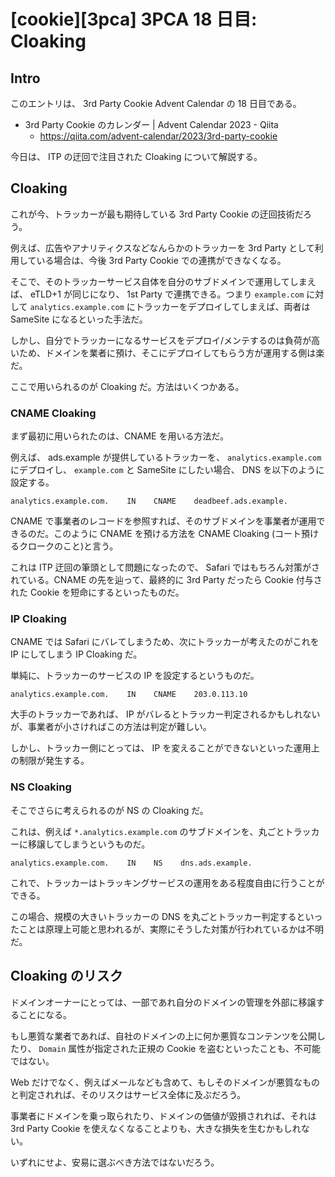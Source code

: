 # [cookie][3pca] 3PCA 18 日目: Cloaking

## Intro

このエントリは、 3rd Party Cookie Advent Calendar の 18 日目である。

- 3rd Party Cookie のカレンダー | Advent Calendar 2023 - Qiita
  - https://qiita.com/advent-calendar/2023/3rd-party-cookie

今日は、 ITP の迂回で注目された Cloaking について解説する。


## Cloaking

これが今、トラッカーが最も期待している 3rd Party Cookie の迂回技術だろう。

例えば、広告やアナリティクスなどなんらかのトラッカーを 3rd Party として利用している場合は、今後 3rd Party Cookie での連携ができなくなる。

そこで、そのトラッカーサービス自体を自分のサブドメインで運用してしまえば、 eTLD+1 が同じになり、 1st Party で連携できる。つまり `example.com` に対して `analytics.example.com` にトラッカーをデプロイしてしまえば、両者は SameSite になるといった手法だ。

しかし、自分でトラッカーになるサービスをデプロイ/メンテするのは負荷が高いため、ドメインを業者に預け、そこにデプロイしてもらう方が運用する側は楽だ。

ここで用いられるのが Cloaking だ。方法はいくつかある。


### CNAME Cloaking

まず最初に用いられたのは、CNAME を用いる方法だ。

例えば、 ads.example が提供しているトラッカーを、 `analytics.example.com` にデプロイし、 `example.com` と SameSite にしたい場合、 DNS を以下のように設定する。

```
analytics.example.com.    IN    CNAME    deadbeef.ads.example.
```

CNAME で事業者のレコードを参照すれば、そのサブドメインを事業者が運用できるのだ。このように CNAME を預ける方法を CNAME Cloaking (コート預けるクロークのこと)と言う。

これは ITP 迂回の筆頭として問題になったので、 Safari ではもちろん対策がされている。CNAME の先を辿って、最終的に 3rd Party だったら Cookie 付与された Cookie を短命にするといったものだ。


### IP Cloaking

CNAME では Safari にバレてしまうため、次にトラッカーが考えたのがこれを IP にしてしまう IP Cloaking だ。

単純に、トラッカーのサービスの IP を設定するというものだ。

```
analytics.example.com.    IN    CNAME    203.0.113.10
```

大手のトラッカーであれば、 IP がバレるとトラッカー判定されるかもしれないが、事業者が小さければこの方法は判定が難しい。

しかし、トラッカー側にとっては、 IP を変えることができないといった運用上の制限が発生する。


### NS Cloaking

そこでさらに考えられるのが NS の Cloaking だ。

これは、例えば `*.analytics.example.com` のサブドメインを、丸ごとトラッカーに移譲してしまうというものだ。

```
analytics.example.com.    IN    NS    dns.ads.example.
```

これで、トラッカーはトラッキングサービスの運用をある程度自由に行うことができる。

この場合、規模の大きいトラッカーの DNS を丸ごとトラッカー判定するといったことは原理上可能と思われるが、実際にそうした対策が行われているかは不明だ。


## Cloaking のリスク

ドメインオーナーにとっては、一部であれ自分のドメインの管理を外部に移譲することになる。

もし悪質な業者であれば、自社のドメインの上に何か悪質なコンテンツを公開したり、 `Domain` 属性が指定された正規の Cookie を盗むといったことも、不可能ではない。

Web だけでなく、例えばメールなども含めて、もしそのドメインが悪質なものと判定されれば、そのリスクはサービス全体に及ぶだろう。

事業者にドメインを乗っ取られたり、ドメインの価値が毀損されれば、それは 3rd Party Cookie を使えなくなることよりも、大きな損失を生むかもしれない。

いずれにせよ、安易に選ぶべき方法ではないだろう。